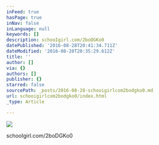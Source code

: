 ```yaml
---
inFeed: true
hasPage: true
inNav: false
inLanguage: null
keywords: []
description: schooIgirl.com/2boDGKo0
datePublished: '2016-08-28T20:41:34.711Z'
dateModified: '2016-08-28T20:35:29.612Z'
title: ''
author: []
via: {}
authors: []
publisher: {}
starred: false
sourcePath: _posts/2016-08-28-schooigirlcom2bodgko0.md
url: schooigirlcom2bodgko0/index.html
_type: Article

---
```

![](https://the-grid-user-content.s3-us-west-2.amazonaws.com/1e59c331-1b87-4b27-a71b-4570f83d13dc.jpg)

schooIgirl.com/2boDGKo0